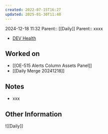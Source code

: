 ```yaml
---
created: 2022-07-15T16:27
updated: 2025-01-30T11:48
---
```

2024-12-18 11:32
Parent:: [[Daily]] 
Parent:: xxxx

- [DEV Health](https://health-configdev.mixtelematics.com/public/mapshow.htm?id=2001&mapid=1A35514B-E08F-4B7C-90B8-CD1774AE8CA3)

## Worked on

- [[OE-515 Alerts Column Assets Panel]]
- [[Daily Merge 20241218]]

## Notes

- xxx

## Other Information

![[Daily]]

